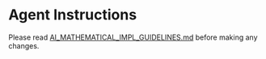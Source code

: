 # Agent Instructions

Please read [AI_MATHEMATICAL_IMPL_GUIDELINES.md](AI_MATHEMATICAL_IMPL_GUIDELINES.md) before making any changes.
